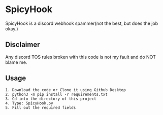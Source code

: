 # SpicyHook
SpicyHook is a discord webhook spammer(not the best, but does the job okay.)

## Disclaimer

Any discord TOS rules broken with this code is not my fault and do NOT blame me.

## Usage

```
1. Download the code or Clone it using Github Desktop
2. python3 -m pip install -r requirements.txt
3. Cd into the directory of this project
4. Type: SpicyHook.py
5. Fill out the required fields

```
